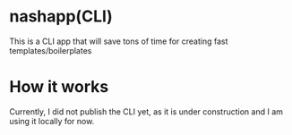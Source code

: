 # nashapp(CLI)
This is a CLI app that will save tons of time for creating fast templates/boilerplates

# How it works
Currently, I did not publish the CLI yet, as it is under construction and I am using it locally for now.
